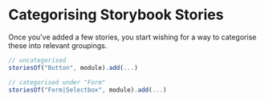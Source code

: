 # Categorising Storybook Stories
Once you've added a few stories, you start wishing for a way to categorise these into relevant groupings.
``` javascript
// uncategorised
storiesOf("Button", module).add(...)

// categorised under "Form"
storiesOf("Form|Selectbox", module).add(...)
```
